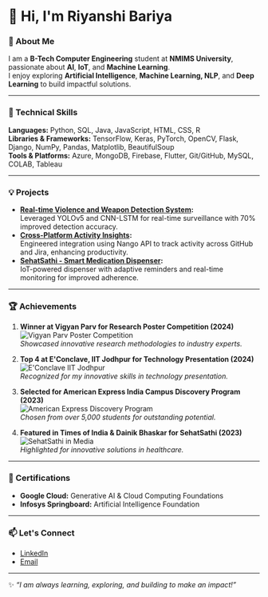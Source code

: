 # 👋 Hi, I'm Riyanshi Bariya  

### 🚀 About Me  
I am a **B-Tech Computer Engineering** student at **NMIMS University**, passionate about **AI**, **IoT**, and **Machine Learning**.  
I enjoy exploring **Artificial Intelligence**, **Machine Learning, NLP**, and **Deep Learning** to build impactful solutions.  

---

### 🔧 Technical Skills  
**Languages:** Python, SQL, Java, JavaScript, HTML, CSS, R  
**Libraries & Frameworks:** TensorFlow, Keras, PyTorch, OpenCV, Flask, Django, NumPy, Pandas, Matplotlib, BeautifulSoup  
**Tools & Platforms:** Azure, MongoDB, Firebase, Flutter, Git/GitHub, MySQL, COLAB, Tableau  

---

### 💡 Projects  
- **[Real-time Violence and Weapon Detection System](#):**  
   Leveraged YOLOv5 and CNN-LSTM for real-time surveillance with 70% improved detection accuracy.  
- **[Cross-Platform Activity Insights](#):**  
   Engineered integration using Nango API to track activity across GitHub and Jira, enhancing productivity.  
- **[SehatSathi - Smart Medication Dispenser](#):**  
   IoT-powered dispenser with adaptive reminders and real-time monitoring for improved adherence.  

---

### 🏆 Achievements  
1. **Winner at Vigyan Parv for Research Poster Competition (2024)**  
   ![Vigyan Parv Poster Competition](https://media.licdn.com/dms/image/v2/D4D2DAQHvw423nMSl4Q/profile-treasury-image-shrink_160_160/profile-treasury-image-shrink_160_160/0/1718438962564?e=1732536000&v=beta&t=PW8rOJHkRlkkWrbdHW9FHkwbbdO_EpB6NddcpfUwJDE "Winner of Vigyan Parv")  
   _Showcased innovative research methodologies to industry experts._  

2. **Top 4 at E'Conclave, IIT Jodhpur for Technology Presentation (2024)**  
   ![E'Conclave IIT Jodhpur](https://media.licdn.com/dms/image/v2/D4D22AQGsslLb-3eq6Q/feedshare-shrink_800/feedshare-shrink_800/0/1707318074257?e=1734566400&v=beta&t=QOfxccVjc0vF95EqaRUMtwcS0At5lr-MfGuoc2K_rBo "E'Conclave Technology Presentation")  
   _Recognized for my innovative skills in technology presentation._  

3. **Selected for American Express India Campus Discovery Program (2023)**  
   ![American Express Discovery Program](https://via.placeholder.com/150 "American Express Campus Program")  
   _Chosen from over 5,000 students for outstanding potential._  

4. **Featured in Times of India & Dainik Bhaskar for SehatSathi (2023)**  
   ![SehatSathi in Media](https://media.licdn.com/dms/image/v2/D4D22AQEgT8drqdc1Sg/feedshare-shrink_800/feedshare-shrink_800/0/1697605206460?e=1734566400&v=beta&t=VrEKjs4zQazpkKp4OomogvcMhrCd-7tz7gqBxpMwLew)  
   _Highlighted for innovative solutions in healthcare._  
---

### 🌱 Certifications  
- **Google Cloud:** Generative AI & Cloud Computing Foundations  
- **Infosys Springboard:** Artificial Intelligence Foundation  

---

### 📫 Let's Connect  
- [LinkedIn](https://www.linkedin.com/in/riyanshibariya/)  
- [Email](mailto:bariyariyanshi@gmail.com)  

---

✨ _“I am always learning, exploring, and building to make an impact!”_
